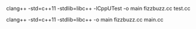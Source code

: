 clang++ -std=c++11 -stdlib=libc++ -lCppUTest -o main fizzbuzz.cc test.cc

clang++ -std=c++11 -stdlib=libc++ -o main fizzbuzz.cc main.cc
